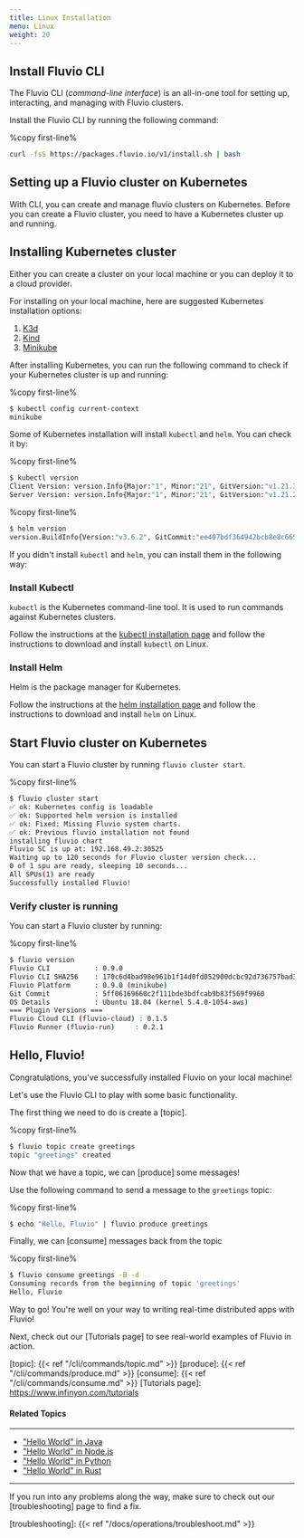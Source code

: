 ```yaml
---
title: Linux Installation
menu: Linux
weight: 20
---
```


## Install Fluvio CLI

The Fluvio CLI (_command-line interface_) is an all-in-one tool for setting up, interacting, and managing with Fluvio clusters.

Install the Fluvio CLI by running the following command:

%copy first-line%
```bash
curl -fsS https://packages.fluvio.io/v1/install.sh | bash
```

## Setting up a Fluvio cluster on Kubernetes

With CLI, you can create and manage fluvio clusters on Kubernetes.  Before you can create a Fluvio cluster, you need to have a Kubernetes cluster up and running.

## Installing Kubernetes cluster

Either you can create a cluster on your local machine or you can deploy it to a cloud provider.

For installing on your local machine, here are suggested Kubernetes installation options:

1) [K3d](https://k3d.io)
2) [Kind](https://kind.sigs.k8s.io)
3) [Minikube](https://minikube.sigs.k8s.io/docs/start/)

After installing Kubernetes, you can run the following command to check if your Kubernetes cluster is up and running:

%copy first-line%
```bash
$ kubectl config current-context
minikube
```

Some of Kubernetes installation will install `kubectl` and `helm`.  You can check it by:

%copy first-line%
```bash
$ kubectl version
Client Version: version.Info{Major:"1", Minor:"21", GitVersion:"v1.21.3", GitCommit:"ca643a4d1f7bfe34773c74f79527be4afd95bf39", GitTreeState:"clean", BuildDate:"2021-07-15T21:04:39Z", GoVersion:"go1.16.6", Compiler:"gc", Platform:"linux/amd64"}
Server Version: version.Info{Major:"1", Minor:"21", GitVersion:"v1.21.2", GitCommit:"092fbfbf53427de67cac1e9fa54aaa09a28371d7", GitTreeState:"clean", BuildDate:"2021-06-16T12:53:14Z", GoVersion:"go1.16.5", Compiler:"gc", Platform:"linux/amd64"}
```

%copy first-line%
```bash
$ helm version
version.BuildInfo{Version:"v3.6.2", GitCommit:"ee407bdf364942bcb8e8c665f82e15aa28009b71", GitTreeState:"clean", GoVersion:"go1.16.5"}
```

If you didn't install `kubectl` and `helm`, you can install them in the following way:

### Install Kubectl

`kubectl` is the Kubernetes command-line tool. It is used to run commands against Kubernetes clusters.

Follow the instructions at the [kubectl installation page] and follow the instructions to download and install `kubectl` on Linux.

[kubectl installation page]: https://kubernetes.io/docs/tasks/tools/install-kubectl-linux/ 

### Install Helm

Helm is the package manager for Kubernetes. 

Follow the instructions at the [helm installation page] and follow the instructions to download and install `helm` on Linux.

[helm installation page]: https://v3.helm.sh/docs/intro/install/ 

## Start Fluvio cluster on Kubernetes

You can start a Fluvio cluster by running `fluvio cluster start`.

%copy first-line%
```bash
$ fluvio cluster start
✅ ok: Kubernetes config is loadable
✅ ok: Supported helm version is installed
✅ ok: Fixed: Missing Fluvio system charts.
✅ ok: Previous fluvio installation not found
installing fluvio chart
Fluvio SC is up at: 192.168.49.2:30525
Waiting up to 120 seconds for Fluvio cluster version check...
0 of 1 spu are ready, sleeping 10 seconds...
All SPUs(1) are ready
Successfully installed Fluvio!
```

### Verify cluster is running

You can start a Fluvio cluster by running:

%copy first-line%
```bash
$ fluvio version
Fluvio CLI           : 0.9.0
Fluvio CLI SHA256    : 170c6d4bad98e961b1f14d0fd052900dcbc92d736757bad3c7dcae2095151861
Fluvio Platform      : 0.9.0 (minikube)
Git Commit           : 5ff06169660c2f111bde3bdfcab9b83f569f9960
OS Details           : Ubuntu 18.04 (kernel 5.4.0-1054-aws)
=== Plugin Versions ===
Fluvio Cloud CLI (fluvio-cloud) : 0.1.5
Fluvio Runner (fluvio-run)     : 0.2.1
```

## Hello, Fluvio!

Congratulations, you've successfully installed Fluvio on your local machine! 

Let's use the Fluvio CLI to play with some basic functionality.

The first thing we need to do is create a [topic].

%copy first-line%
```bash
$ fluvio topic create greetings
topic "greetings" created
```

Now that we have a topic, we can [produce] some messages!

Use the following command to send a message to the `greetings` topic:

%copy first-line%
```bash
$ echo "Hello, Fluvio" | fluvio produce greetings
```

Finally, we can [consume] messages back from the topic

%copy first-line%
```bash
$ fluvio consume greetings -B -d
Consuming records from the beginning of topic 'greetings'
Hello, Fluvio
```

Way to go! You're well on your way to writing real-time distributed apps with Fluvio!

Next, check out our [Tutorials page] to see real-world examples of Fluvio in action.

[topic]: {{< ref "/cli/commands/topic.md" >}}
[produce]: {{< ref "/cli/commands/produce.md" >}}
[consume]: {{< ref "/cli/commands/consume.md" >}}
[Tutorials page]: https://www.infinyon.com/tutorials 

#### Related Topics
----------------

- ["Hello World" in Java](https://www.infinyon.com/tutorials/java/hello-world/)
- ["Hello World" in Node.js](https://www.infinyon.com/tutorials/node/hello-world/)
- ["Hello World" in Python](https://www.infinyon.com/tutorials/python/hello-world/)
- ["Hello World" in Rust](https://www.infinyon.com/tutorials/rust/hello-world/)

---

If you run into any problems along the way, make sure to check out our [troubleshooting]
page to find a fix.

[troubleshooting]: {{< ref "/docs/operations/troubleshoot.md" >}}
